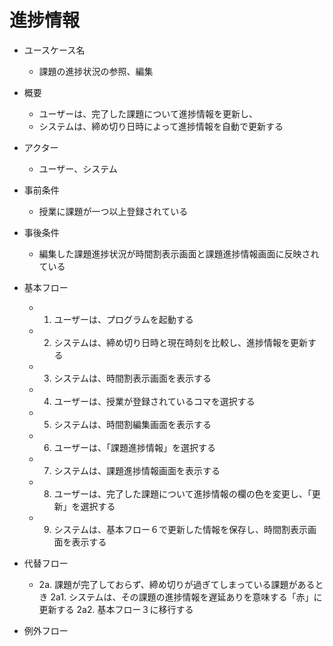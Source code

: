 # 進捗情報

* ユースケース名
    * 課題の進捗状況の参照、編集

* 概要
    * ユーザーは、完了した課題について進捗情報を更新し、
    * システムは、締め切り日時によって進捗情報を自動で更新する

* アクター
    * ユーザー、システム

* 事前条件
    * 授業に課題が一つ以上登録されている

* 事後条件
    * 編集した課題進捗状況が時間割表示画面と課題進捗情報画面に反映されている

* 基本フロー
    * 1. ユーザーは、プログラムを起動する
    * 2. システムは、締め切り日時と現在時刻を比較し、進捗情報を更新する 
    * 3. システムは、時間割表示画面を表示する
    * 4. ユーザーは、授業が登録されているコマを選択する
    * 5. システムは、時間割編集画面を表示する
    * 6. ユーザーは、「課題進捗情報」を選択する
    * 7. システムは、課題進捗情報画面を表示する
    * 8. ユーザーは、完了した課題について進捗情報の欄の色を変更し、「更新」を選択する
    * 9. システムは、基本フロー６で更新した情報を保存し、時間割表示画面を表示する

* 代替フロー
    * 2a. 課題が完了しておらず、締め切りが過ぎてしまっている課題があるとき
        2a1. システムは、その課題の進捗情報を遅延ありを意味する「赤」に更新する
        2a2. 基本フロー３に移行する


* 例外フロー